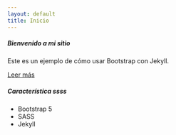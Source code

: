 ```yaml
---
layout: default
title: Inicio
---
```


<div class="row g-4">
  <div class="col-md-6">
    <div class="card h-100">
      <div class="card-body">
        <h5 class="card-title">Bienvenido a mi sitio</h5>
        <p class="card-text">Este es un ejemplo de cómo usar Bootstrap con Jekyll.</p>
        <a href="/about" class="btn btn-primary">Leer más</a>
      </div>
    </div>
  </div>
  <div class="col-md-6">
    <div class="card h-100">
      <div class="card-body">
        <h5 class="card-title">Característica ssss</h5>
        <ul class="list-group list-group-flush">
          <li class="list-group-item">Bootstrap 5</li>
          <li class="list-group-item">SASS</li>
          <li class="list-group-item">Jekyll</li>
        </ul>
      </div>
    </div>
  </div>
</div>